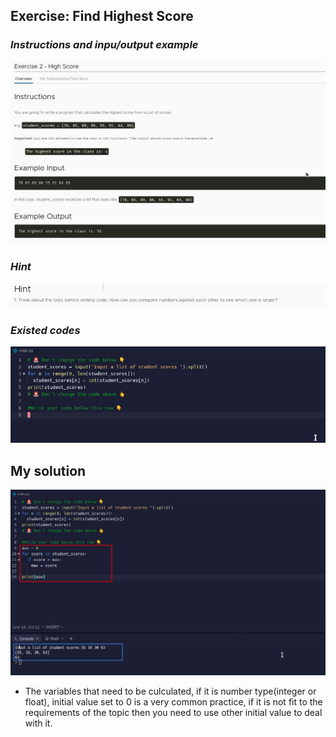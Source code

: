 ## **Exercise: Find Highest Score**

### _Instructions and inpu/output example_

![Alt instructions and example](pic/01.jpg)

### _Hint_

![Alt hint](pic/02.jpg)

### _Existed codes_

![Alt existed codes](pic/03.jpg)

## **My solution**

![Alt solution](pic/04.jpg)

- The variables that need to be culculated, if it is number type(integer or float), initial value set to 0 is a very common practice, if it is not fit to the requirements of the topic then you need to use other initial value to deal with it.
